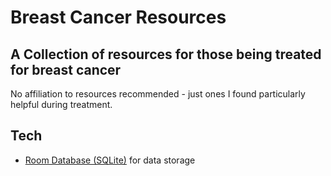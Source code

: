 # Breast Cancer Resources

## A Collection of resources for those being treated for breast cancer

No affiliation to resources recommended - just ones I found particularly helpful during treatment.

## Tech

- [Room Database (SQLite)](https://developer.android.com/training/data-storage/room) for data storage
